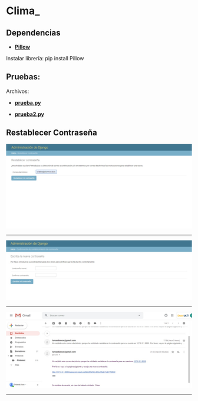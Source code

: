 # Clima_

<h2>Dependencias</h2>

<ul>
  <li>
    <strong>
      <a href="https://pypi.org/project/Pillow/">Pillow</a>
    </strong> 
  </li>  
</ul>  

Instalar librería: pip install Pillow

<h2>Pruebas:</h2>

Archivos:

<ul>
  <li>
    <strong>
      <a href="https://github.com/marcerotten/Clima_/blob/master/ClimaDJANGO/Clima/prueba.py">prueba.py</a>
    </strong> 
  </li>  
</ul>  

<ul>
  <li>
    <strong>
      <a href="https://github.com/marcerotten/Clima_/blob/master/ClimaDJANGO/Clima/prueba2.py">prueba2.py</a>
    </strong> 
  </li>  
</ul>  


<h2>Restablecer Contraseña</h2>

![alt text](https://github.com/marcerotten/Clima_/blob/master/ClimaDJANGO/Clima/Apps/GestionClima/static/core/img/1.jpeg)

---------------------------------------------------------------------------------------------------------------------------

![alt text](https://github.com/marcerotten/Clima_/blob/master/ClimaDJANGO/Clima/Apps/GestionClima/static/core/img/2.jpeg)

---------------------------------------------------------------------------------------------------------------------------

![alt text](https://github.com/marcerotten/Clima_/blob/master/ClimaDJANGO/Clima/Apps/GestionClima/static/core/img/3.jpeg)

---------------------------------------------------------------------------------------------------------------------------

